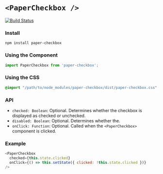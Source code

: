 # `<PaperCheckbox />`

[![Build Status](https://travis-ci.org/scienceai/paper-checkbox.svg?branch=master)](https://travis-ci.org/scienceai/paper-checkbox)

### Install
```
npm install paper-checkbox
```

### Using the Component
```js
import PaperCheckbox from 'paper-checkbox';
```

### Using the CSS
```css
@import "/path/to/node_modules/paper-checkbox/dist/paper-checkbox.css";
```

### API
* `checked: Boolean`: Optional. Determines whether the checkbox is displayed as checked or unchecked.
* `disabled: Boolean`: Optional. Determines whether the.
* `onClick: Function`: Optional. Called when the `<PaperCheckbox>` component is clicked.

### Example
```js
<PaperCheckbox
  checked={this.state.clicked}
  onClick={() => this.setState({ clicked: !this.state.clicked })}
/>
```
